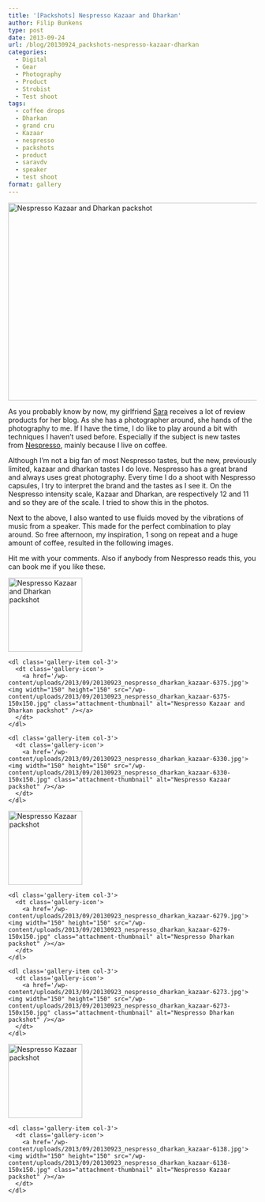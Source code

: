 ```yaml
---
title: '[Packshots] Nespresso Kazaar and Dharkan'
author: Filip Bunkens
type: post
date: 2013-09-24
url: /blog/20130924_packshots-nespresso-kazaar-dharkan
categories:
  - Digital
  - Gear
  - Photography
  - Product
  - Strobist
  - Test shoot
tags:
  - coffee drops
  - Dharkan
  - grand cru
  - Kazaar
  - nespresso
  - packshots
  - product
  - saravdv
  - speaker
  - test shoot
format: gallery
---
```

[<img src="/wp-content/uploads/2013/09/20130923_nespresso_dharkan_kazaar-6398-600x400.jpg" alt="Nespresso Kazaar and Dharkan packshot" width="600" height="400" class="alignnone size-large wp-image-924" />][1]

As you probably know by now, my girlfriend <a href="http://www.saravdv.be" title="Saravdv.be: There are no endings, only new beginnings" rel="muse spouse">Sara</a> receives a lot of review products for her blog. As she has a photographer around, she hands of the photography to me. If I have the time, I do like to play around a bit with techniques I haven&#8217;t used before. Especially if the subject is new tastes from <a href="http://www.nespresso.be" title="De kunst van Espresso, exclusieve koffie en koffiemachines | Nespresso | Nespresso" rel="contact met">Nespresso</a>, mainly because I live on coffee.

Although I&#8217;m not a big fan of most Nespresso tastes, but the new, previously limited, kazaar and dharkan tastes I do love. Nespresso has a great brand and always uses great photography. Every time I do a shoot with Nespresso capsules, I try to interpret the brand and the tastes as I see it. On the Nespresso intensity scale, Kazaar and Dharkan, are respectively 12 and 11 and so they are of the scale. I tried to show this in the photos.

Next to the above, I also wanted to use fluids moved by the vibrations of music from a speaker. This made for the perfect combination to play around. So free afternoon, my inspiration, 1 song on repeat and a huge amount of coffee, resulted in the following images.

Hit me with your comments. Also if anybody from Nespresso reads this, you can book me if you like these.

<div id='gallery-916-9' class='gallery gallery-916'>
  <div class='gallery-row gallery-clear'>
    <dl class='gallery-item col-3'>
      <dt class='gallery-icon'>
        <a href='/wp-content/uploads/2013/09/20130923_nespresso_dharkan_kazaar-6398.jpg'><img width="150" height="150" src="/wp-content/uploads/2013/09/20130923_nespresso_dharkan_kazaar-6398-150x150.jpg" class="attachment-thumbnail" alt="Nespresso Kazaar and Dharkan packshot" /></a>
      </dt>
    </dl>
    
    <dl class='gallery-item col-3'>
      <dt class='gallery-icon'>
        <a href='/wp-content/uploads/2013/09/20130923_nespresso_dharkan_kazaar-6375.jpg'><img width="150" height="150" src="/wp-content/uploads/2013/09/20130923_nespresso_dharkan_kazaar-6375-150x150.jpg" class="attachment-thumbnail" alt="Nespresso Kazaar and Dharkan packshot" /></a>
      </dt>
    </dl>
    
    <dl class='gallery-item col-3'>
      <dt class='gallery-icon'>
        <a href='/wp-content/uploads/2013/09/20130923_nespresso_dharkan_kazaar-6330.jpg'><img width="150" height="150" src="/wp-content/uploads/2013/09/20130923_nespresso_dharkan_kazaar-6330-150x150.jpg" class="attachment-thumbnail" alt="Nespresso Kazaar packshot" /></a>
      </dt>
    </dl>
  </div>
  
  <div class='gallery-row gallery-clear'>
    <dl class='gallery-item col-3'>
      <dt class='gallery-icon'>
        <a href='/wp-content/uploads/2013/09/20130923_nespresso_dharkan_kazaar-6310.jpg'><img width="150" height="150" src="/wp-content/uploads/2013/09/20130923_nespresso_dharkan_kazaar-6310-150x150.jpg" class="attachment-thumbnail" alt="Nespresso Kazaar packshot" /></a>
      </dt>
    </dl>
    
    <dl class='gallery-item col-3'>
      <dt class='gallery-icon'>
        <a href='/wp-content/uploads/2013/09/20130923_nespresso_dharkan_kazaar-6279.jpg'><img width="150" height="150" src="/wp-content/uploads/2013/09/20130923_nespresso_dharkan_kazaar-6279-150x150.jpg" class="attachment-thumbnail" alt="Nespresso Dharkan packshot" /></a>
      </dt>
    </dl>
    
    <dl class='gallery-item col-3'>
      <dt class='gallery-icon'>
        <a href='/wp-content/uploads/2013/09/20130923_nespresso_dharkan_kazaar-6273.jpg'><img width="150" height="150" src="/wp-content/uploads/2013/09/20130923_nespresso_dharkan_kazaar-6273-150x150.jpg" class="attachment-thumbnail" alt="Nespresso Dharkan packshot" /></a>
      </dt>
    </dl>
  </div>
  
  <div class='gallery-row gallery-clear'>
    <dl class='gallery-item col-3'>
      <dt class='gallery-icon'>
        <a href='/wp-content/uploads/2013/09/20130923_nespresso_dharkan_kazaar-6229.jpg'><img width="150" height="150" src="/wp-content/uploads/2013/09/20130923_nespresso_dharkan_kazaar-6229-150x150.jpg" class="attachment-thumbnail" alt="Nespresso Kazaar packshot" /></a>
      </dt>
    </dl>
    
    <dl class='gallery-item col-3'>
      <dt class='gallery-icon'>
        <a href='/wp-content/uploads/2013/09/20130923_nespresso_dharkan_kazaar-6138.jpg'><img width="150" height="150" src="/wp-content/uploads/2013/09/20130923_nespresso_dharkan_kazaar-6138-150x150.jpg" class="attachment-thumbnail" alt="Nespresso Kazaar packshot" /></a>
      </dt>
    </dl>
  </div>
</div>

<!-- .gallery -->

 [1]: /wp-content/uploads/2013/09/20130923_nespresso_dharkan_kazaar-6398.jpg